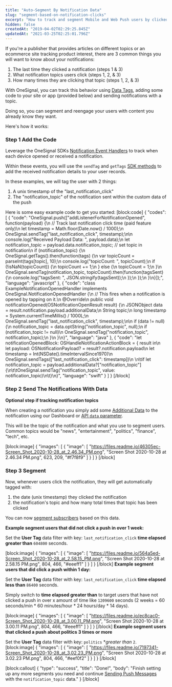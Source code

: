 ```yaml
---
title: "Auto-Segment By Notification Data"
slug: "segment-based-on-notification-clicks"
excerpt: "How to track and segment Mobile and Web Push users by clicked notification data"
hidden: false
createdAt: "2019-04-02T02:29:25.845Z"
updatedAt: "2021-03-25T02:25:01.796Z"
---
```

If you're a publisher that provides articles on different topics or an ecommerce site tracking product interest, there are 3 common things you will want to know about your notifications:

1. The last time they clicked a notification (steps 1 & 3)
2. What notification topics users click (steps 1, 2, & 3)
3. How many times they are clicking that topic (steps 1, 2, & 3)

With OneSignal, you can track this behavior using [Data Tags](doc:add-user-data-tags), adding some code to your site or app (provided below) and sending notifications with a topic.

Doing so, you can segment and reengage your users with content you already know they want.

Here's how it works:

### Step 1 Add the Code

Leverage the OneSignal SDKs [Notification Event Handlers](https://documentation.onesignal.com/docs/sdk-reference#onesignal-notification-events) to track when each device opened or received a notification.

Within these events, you will use the `sendTag` and `getTags` [SDK methods](doc:data-tag-implementation#sdk-tagging-methods) to add the received notification details to your user records.

In these examples, we will tag the user with 2 things:
1. A unix timestamp of the "last_notification_click" 
2. The "notification_topic" of the notification sent within the custom data of the push

Here is some easy example code to get you started:
[block:code]
{
  "codes": [
    {
      "code": "OneSignal.push([\"addListenerForNotificationOpened\", function(payload) {\n  // Track last notification click time (paid feature only)\n  let timestamp = Math.floor(Date.now() / 1000);\n  OneSignal.sendTag(\"last_notification_click\", timestamp);\n\n  console.log(\"Received Payload Data: \", payload.data);\n  let notification_topic = payload.data.notification_topic; // set topic in notification\n  if (notification_topic) {\n    OneSignal.getTags().then(function(tags) {\n      var topicCount = parseInt(tags[topic], 10);\n      console.log(\"topicCount: \", topicCount);\n      if (!isNaN(topicCount)) {\n        topicCount += 1;\n      } else {\n        topicCount = 1;\n      }\n      OneSignal.sendTag(notification_topic, topicCount).then(function(tagsSent) {\n        console.log(\"tagsSent: \", JSON.stringify(tagsSent));\n      });\n    });\n  }\n}]);",
      "language": "javascript"
    },
    {
      "code": "class ExampleNotificationOpenedHandler implements OneSignal.NotificationOpenedHandler {\n  // This fires when a notification is opened by tapping on it.\n  @Override\n  public void notificationOpened(OSNotificationOpenResult result) {\n    JSONObject data = result.notification.payload.additionalData;\n    String topic;\n    long timestamp = System.currentTimeMillis() / 1000L;\n    OneSignal.sendTag(\"last_notification_click\", timestamp);\n\n    if (data != null) {\n      notification_topic = data.optString(\"notification_topic\", null);\n      if (notification_topic != null)\n        OneSignal.sendTag(\"notification_topic\", notification_topic);\n    }\n  }\n}",
      "language": "java"
    },
    {
      "code": "let notificationOpenedBlock: OSHandleNotificationActionBlock = { result in\n  let payload: OSNotificationPayload? = result?.notification.payload\n  let timestamp = Int(NSDate().timeIntervalSince1970)\n  OneSignal.sendTags([\"last_notification_click\": timestamp])\n  \n\tif let notification_topic = payload.additionalData?[\"notification_topic\"] {\n\t\tOneSignal.sendTag(\"notification_topic\", value: notification_topic)\n\t}\n}",
      "language": "swift"
    }
  ]
}
[/block]

### Step 2 Send The Notifications With Data

**Optional step if tracking notification topics**

When creating a notification you simply add some [Additional Data](doc:sending-notifications#advanced-settings) to the notification using our Dashboard or [API `data` parameter](https://documentation.onesignal.com/reference/create-notification#attachments).

This will be the topic of the notification and what you use to segment users. Common topics would be "news", "entertainment", "politics", "finance", "tech", etc.

[block:image]
{
  "images": [
    {
      "image": [
        "https://files.readme.io/46305ec-Screen_Shot_2020-10-28_at_2.46.34_PM.png",
        "Screen Shot 2020-10-28 at 2.46.34 PM.png",
        623,
        209,
        "#f7f8f9"
      ]
    }
  ]
}
[/block]
### Step 3 Segment

Now, whenever users click the notification, they will get automatically tagged with:
1. the date (unix timestamp) they clicked the notification 
2. the notification's topic and how many total times that topic has been clicked 

You can now [segment subscribers](doc:segmentation) based on this data.

**Example segment users that did not click a push in over 1 week:**

Set the **User Tag** data filter with key: `last_notification_click` **time elapsed greater than** `604800` seconds.

[block:image]
{
  "images": [
    {
      "image": [
        "https://files.readme.io/564a5ed-Screen_Shot_2020-10-28_at_2.58.15_PM.png",
        "Screen Shot 2020-10-28 at 2.58.15 PM.png",
        804,
        466,
        "#eeeff1"
      ]
    }
  ]
}
[/block]
**Example segment users that did click a push within 1 day:**

Set the **User Tag** data filter with key: `last_notification_click` **time elapsed less than** `86400` seconds.

Simply switch to **time elapsed greater than** to target users that have not clicked a push in over x amount of time like `1209600` seconds (2 weeks = 60 seconds/min * 60 minutes/hour * 24 hours/day * 14 days).

[block:image]
{
  "images": [
    {
      "image": [
        "https://files.readme.io/ec8cac0-Screen_Shot_2020-10-28_at_3.00.11_PM.png",
        "Screen Shot 2020-10-28 at 3.00.11 PM.png",
        804,
        466,
        "#eeeff1"
      ]
    }
  ]
}
[/block]
**Example segment users that clicked a push about politics 3 times or more**

Set the **User Tag** data filter with key: `politics` **greater than* `2`.
[block:image]
{
  "images": [
    {
      "image": [
        "https://files.readme.io/7197341-Screen_Shot_2020-10-28_at_3.02.23_PM.png",
        "Screen Shot 2020-10-28 at 3.02.23 PM.png",
        804,
        466,
        "#eef0f2"
      ]
    }
  ]
}
[/block]

[block:callout]
{
  "type": "success",
  "title": "Done!",
  "body": "Finish setting up any more segments you need and continue [Sending Push Messages](doc:sending-notifications) with the `notification_topic` data."
}
[/block]